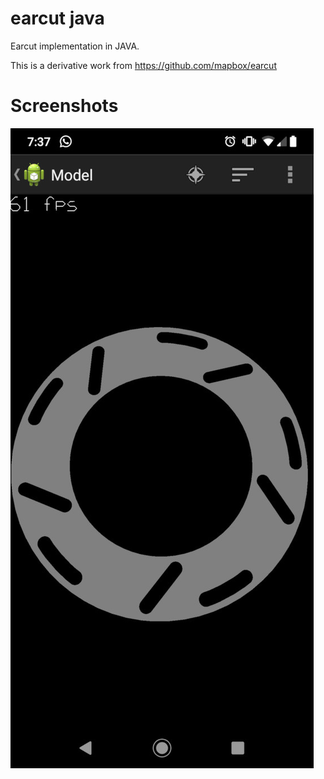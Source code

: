 earcut java
===========

Earcut implementation in JAVA.

This is a derivative work from https://github.com/mapbox/earcut


Screenshots
===========

![Screenshot1](screenshots/screenshot1.jpg)
